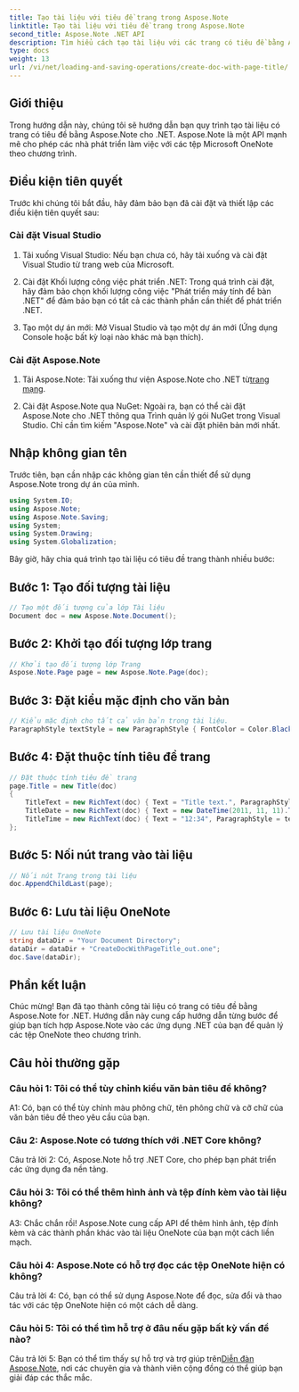 ```yaml
---
title: Tạo tài liệu với tiêu đề trang trong Aspose.Note
linktitle: Tạo tài liệu với tiêu đề trang trong Aspose.Note
second_title: Aspose.Note .NET API
description: Tìm hiểu cách tạo tài liệu với các trang có tiêu đề bằng Aspose.Note for .NET. Hãy làm theo hướng dẫn từng bước của chúng tôi để tích hợp liền mạch.
type: docs
weight: 13
url: /vi/net/loading-and-saving-operations/create-doc-with-page-title/
---
```

## Giới thiệu

Trong hướng dẫn này, chúng tôi sẽ hướng dẫn bạn quy trình tạo tài liệu có trang có tiêu đề bằng Aspose.Note cho .NET. Aspose.Note là một API mạnh mẽ cho phép các nhà phát triển làm việc với các tệp Microsoft OneNote theo chương trình.

## Điều kiện tiên quyết

Trước khi chúng tôi bắt đầu, hãy đảm bảo bạn đã cài đặt và thiết lập các điều kiện tiên quyết sau:

### Cài đặt Visual Studio

1. Tải xuống Visual Studio: Nếu bạn chưa có, hãy tải xuống và cài đặt Visual Studio từ trang web của Microsoft.

2. Cài đặt Khối lượng công việc phát triển .NET: Trong quá trình cài đặt, hãy đảm bảo chọn khối lượng công việc "Phát triển máy tính để bàn .NET" để đảm bảo bạn có tất cả các thành phần cần thiết để phát triển .NET.

3. Tạo một dự án mới: Mở Visual Studio và tạo một dự án mới (Ứng dụng Console hoặc bất kỳ loại nào khác mà bạn thích).

### Cài đặt Aspose.Note

1.  Tải Aspose.Note: Tải xuống thư viện Aspose.Note cho .NET từ[trang mạng](https://releases.aspose.com/note/net/).

2. Cài đặt Aspose.Note qua NuGet: Ngoài ra, bạn có thể cài đặt Aspose.Note cho .NET thông qua Trình quản lý gói NuGet trong Visual Studio. Chỉ cần tìm kiếm "Aspose.Note" và cài đặt phiên bản mới nhất.

## Nhập không gian tên

Trước tiên, bạn cần nhập các không gian tên cần thiết để sử dụng Aspose.Note trong dự án của mình.

```csharp
using System.IO;
using Aspose.Note;
using Aspose.Note.Saving;
using System;
using System.Drawing;
using System.Globalization;
```

Bây giờ, hãy chia quá trình tạo tài liệu có tiêu đề trang thành nhiều bước:

## Bước 1: Tạo đối tượng tài liệu

```csharp
// Tạo một đối tượng của lớp Tài liệu
Document doc = new Aspose.Note.Document();
```

## Bước 2: Khởi tạo đối tượng lớp trang

```csharp
// Khởi tạo đối tượng lớp Trang
Aspose.Note.Page page = new Aspose.Note.Page(doc);
```

## Bước 3: Đặt kiểu mặc định cho văn bản

```csharp
// Kiểu mặc định cho tất cả văn bản trong tài liệu.
ParagraphStyle textStyle = new ParagraphStyle { FontColor = Color.Black, FontName = "Arial", FontSize = 10 };
```

## Bước 4: Đặt thuộc tính tiêu đề trang

```csharp
// Đặt thuộc tính tiêu đề trang
page.Title = new Title(doc)
{
    TitleText = new RichText(doc) { Text = "Title text.", ParagraphStyle = textStyle },
    TitleDate = new RichText(doc) { Text = new DateTime(2011, 11, 11).ToString("D", CultureInfo.InvariantCulture), ParagraphStyle = textStyle },
    TitleTime = new RichText(doc) { Text = "12:34", ParagraphStyle = textStyle }
};
```

## Bước 5: Nối nút trang vào tài liệu

```csharp
// Nối nút Trang trong tài liệu
doc.AppendChildLast(page);
```

## Bước 6: Lưu tài liệu OneNote

```csharp
// Lưu tài liệu OneNote
string dataDir = "Your Document Directory";
dataDir = dataDir + "CreateDocWithPageTitle_out.one";
doc.Save(dataDir);
```

## Phần kết luận

Chúc mừng! Bạn đã tạo thành công tài liệu có trang có tiêu đề bằng Aspose.Note for .NET. Hướng dẫn này cung cấp hướng dẫn từng bước để giúp bạn tích hợp Aspose.Note vào các ứng dụng .NET của bạn để quản lý các tệp OneNote theo chương trình.

## Câu hỏi thường gặp

### Câu hỏi 1: Tôi có thể tùy chỉnh kiểu văn bản tiêu đề không?

A1: Có, bạn có thể tùy chỉnh màu phông chữ, tên phông chữ và cỡ chữ của văn bản tiêu đề theo yêu cầu của bạn.

### Câu 2: Aspose.Note có tương thích với .NET Core không?

Câu trả lời 2: Có, Aspose.Note hỗ trợ .NET Core, cho phép bạn phát triển các ứng dụng đa nền tảng.

### Câu hỏi 3: Tôi có thể thêm hình ảnh và tệp đính kèm vào tài liệu không?

A3: Chắc chắn rồi! Aspose.Note cung cấp API để thêm hình ảnh, tệp đính kèm và các thành phần khác vào tài liệu OneNote của bạn một cách liền mạch.

### Câu hỏi 4: Aspose.Note có hỗ trợ đọc các tệp OneNote hiện có không?

Câu trả lời 4: Có, bạn có thể sử dụng Aspose.Note để đọc, sửa đổi và thao tác với các tệp OneNote hiện có một cách dễ dàng.

### Câu hỏi 5: Tôi có thể tìm hỗ trợ ở đâu nếu gặp bất kỳ vấn đề nào?

 Câu trả lời 5: Bạn có thể tìm thấy sự hỗ trợ và trợ giúp trên[Diễn đàn Aspose.Note](https://forum.aspose.com/c/note/28), nơi các chuyên gia và thành viên cộng đồng có thể giúp bạn giải đáp các thắc mắc.